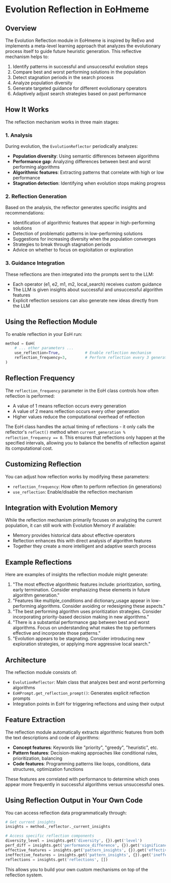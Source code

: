 # Evolution Reflection in EoHmeme

## Overview

The Evolution Reflection module in EoHmeme is inspired by ReEvo and implements a meta-level learning approach that analyzes the evolutionary process itself to guide future heuristic generation. This reflective mechanism helps to:

1. Identify patterns in successful and unsuccessful evolution steps
2. Compare best and worst performing solutions in the population
3. Detect stagnation periods in the search process
4. Analyze population diversity
5. Generate targeted guidance for different evolutionary operators
6. Adaptively adjust search strategies based on past performance

## How It Works

The reflection mechanism works in three main stages:

### 1. Analysis

During evolution, the `EvolutionReflector` periodically analyzes:

- **Population diversity**: Using semantic differences between algorithms
- **Performance gap**: Analyzing differences between best and worst performing algorithms
- **Algorithmic features**: Extracting patterns that correlate with high or low performance
- **Stagnation detection**: Identifying when evolution stops making progress

### 2. Reflection Generation

Based on the analysis, the reflector generates specific insights and recommendations:

- Identification of algorithmic features that appear in high-performing solutions
- Detection of problematic patterns in low-performing solutions
- Suggestions for increasing diversity when the population converges
- Strategies to break through stagnation periods
- Advice on whether to focus on exploitation or exploration

### 3. Guidance Integration

These reflections are then integrated into the prompts sent to the LLM:

- Each operator (e1, e2, m1, m2, local_search) receives custom guidance
- The LLM is given insights about successful and unsuccessful algorithm features
- Explicit reflection sessions can also generate new ideas directly from the LLM

## Using the Reflection Module

To enable reflection in your EoH run:

```python
method = EoH(
    # ... other parameters ...
    use_reflection=True,           # Enable reflection mechanism
    reflection_frequency=3,        # Perform reflection every 3 generations
)
```

## Reflection Frequency

The `reflection_frequency` parameter in the EoH class controls how often reflection is performed:

- A value of 1 means reflection occurs every generation
- A value of 2 means reflection occurs every other generation
- Higher values reduce the computational overhead of reflection

The EoH class handles the actual timing of reflections - it only calls the reflector's `reflect()` method when `current_generation % reflection_frequency == 0`. This ensures that reflections only happen at the specified intervals, allowing you to balance the benefits of reflection against its computational cost.

## Customizing Reflection

You can adjust how reflection works by modifying these parameters:

- `reflection_frequency`: How often to perform reflection (in generations)
- `use_reflection`: Enable/disable the reflection mechanism

## Integration with Evolution Memory

While the reflection mechanism primarily focuses on analyzing the current population, it can still work with Evolution Memory if available:

- Memory provides historical data about effective operators
- Reflection enhances this with direct analysis of algorithm features
- Together they create a more intelligent and adaptive search process

## Example Reflections

Here are examples of insights the reflection module might generate:

1. "The most effective algorithmic features include: prioritization, sorting, early termination. Consider emphasizing these elements in future algorithm generation."
2. "Features like multiple_conditions and dictionary_usage appear in low-performing algorithms. Consider avoiding or redesigning these aspects."
3. "The best performing algorithm uses prioritization strategies. Consider incorporating priority-based decision making in new algorithms."
4. "There is a substantial performance gap between best and worst algorithms. Focus on understanding what makes the top performers effective and incorporate those patterns."
5. "Evolution appears to be stagnating. Consider introducing new exploration strategies, or applying more aggressive local search."

## Architecture

The reflection module consists of:

- `EvolutionReflector`: Main class that analyzes best and worst performing algorithms
- `EoHPrompt.get_reflection_prompt()`: Generates explicit reflection prompts
- Integration points in EoH for triggering reflections and using their output

## Feature Extraction

The reflection module automatically extracts algorithmic features from both the text descriptions and code of algorithms:

- **Concept features**: Keywords like "priority", "greedy", "heuristic", etc.
- **Pattern features**: Decision-making approaches like conditional rules, prioritization, balancing
- **Code features**: Programming patterns like loops, conditions, data structures, optimization functions

These features are correlated with performance to determine which ones appear more frequently in successful algorithms versus unsuccessful ones.

## Using Reflection Output in Your Own Code

You can access reflection data programmatically through:

```python
# Get current insights
insights = method._reflector._current_insights

# Access specific reflection components
diversity_level = insights.get('diversity', {}).get('level')
perf_diff = insights.get('performance_difference', {}).get('significance')
effective_features = insights.get('pattern_insights', {}).get('effective_features', [])
ineffective_features = insights.get('pattern_insights', {}).get('ineffective_features', [])
reflections = insights.get('reflections', [])
```

This allows you to build your own custom mechanisms on top of the reflection system. 